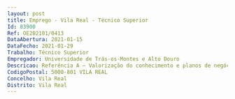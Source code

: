 ```yaml
--- 
layout: post
title: Emprego - Vila Real - Técnico Superior
Id: 83900
Ref: OE202101/0413
DataAbertura: 2021-01-15
DataFecho: 2021-01-29
Trabalho: Técnico Superior
Empregador: Universidade de Trás-os-Montes e Alto Douro
Descricao: Referência A – Valorização do conhecimento e planos de negócios Apoio à valorização do conhecimento, cujas as principais competências centram se no apoio a projeto de empresa a serem criadas e desenvolvimento de planos de negócio e avaliação do potencial da empresa. Referência B – Empreendedorismo na área da transferência e valorização do conhecimento.Apoio empreendedorismo na área da transferência e valorização do conhecimento e desenvolvimento de planos de negócio e avaliação do potencial de tecnologias.
CodigoPostal: 5000-801 VILA REAL
Concelho: Vila Real
Distrito: Vila Real
--- 
```

